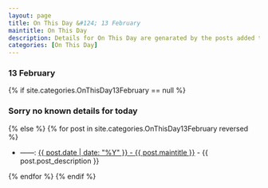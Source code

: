 ```yaml
---
layout: page
title: On This Day &#124; 13 February
maintitle: On This Day
description: Details for On This Day are genarated by the posts added to the website so the content is subject to changes/updates over time.
categories: [On This Day]
---
```


<h3>13 February</h3>

{% if site.categories.OnThisDay13February == null %}
  <h3>Sorry no known details for today</h3>
{% else %}
{% for post in site.categories.OnThisDay13February reversed %}
<ul>
<li> ——: <a href="{{ post.url }}">{{ post.date | date: "%Y" }} - {{ post.maintitle }}</a> - {{ post.post_description }}</li>
</ul>

{% endfor %}
{% endif %}

